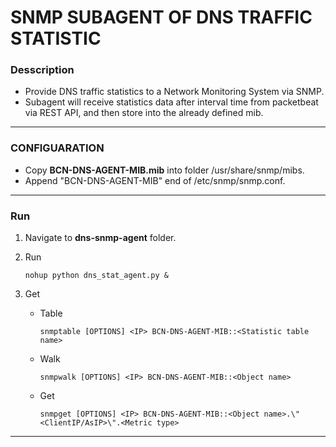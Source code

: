 # SNMP SUBAGENT OF DNS TRAFFIC STATISTIC

### Desscription
- Provide DNS traffic statistics to a Network Monitoring System via SNMP.
- Subagent will receive statistics data after interval time from packetbeat via REST API, and then store into the already defined mib.

------------


### CONFIGUARATION 
- Copy **BCN-DNS-AGENT-MIB.mib** into folder /usr/share/snmp/mibs.
- Append "BCN-DNS-AGENT-MIB" end of /etc/snmp/snmp.conf.

------------

### Run
1. Navigate to **dns-snmp-agent** folder.
2. Run

    ```
    nohup python dns_stat_agent.py &
    ```
3. Get
    - Table

        ```
        snmptable [OPTIONS] <IP> BCN-DNS-AGENT-MIB::<Statistic table name>
        ```
    - Walk
    
        ```
        snmpwalk [OPTIONS] <IP> BCN-DNS-AGENT-MIB::<Object name>
        ```
    - Get

        ```
        snmpget [OPTIONS] <IP> BCN-DNS-AGENT-MIB::<Object name>.\"<ClientIP/AsIP>\".<Metric type>
        ```

------------
